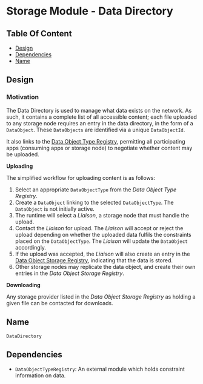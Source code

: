 # Storage Module - Data Directory

## Table Of Content

- [Design](#design)
- [Dependencies](#dependencies)
- [Name](#name)

## Design

### Motivation

The Data Directory is used to manage what data exists on the network. As such,
it contains a complete list of all accessible content; each file uploaded to
any storage node requires an entry in the data directory, in the form of a
`DataObject`. These `DataObjects` are identified via a unique `DataObjectId`.

It also links to the [Data Object Type Registry](./data-object-type-registry.md),
permitting all participating apps (consuming apps or storage node) to negotiate
whether content may be uploaded.

**Uploading**

The simplified workflow for uploading content is as follows:

1. Select an appropriate `DataObjectType` from the *Data Object Type Registry*.
2. Create a `DataObject` linking to the selected `DataObjectType`. The
  `DataObject` is not initially active.
3. The runtime will select a *Liaison*, a storage node that must handle
   the upload.
4. Contact the *Liaison* for upload. The *Liaison* will accept or reject
   the upload depending on whether the uploaded data fulfils the constraints
   placed on the `DataObjectType`. The *Liaison* will update the `DataObject`
   accordingly.
5. If the upload was accepted, the *Liaison* will also create an entry in
   the [Data Object Storage Registry](./data-object-storage-registry.md),
   indicating that the data is stored.
6. Other storage nodes may replicate the data object, and create their own
   entries in the *Data Object Storage Registry*.

**Downloading**

Any storage provider listed in the *Data Object Storage Registry* as holding
a given file can be contacted for downloads.

## Name

`DataDirectory`

## Dependencies

- `DataObjectTypeRegistry`: An external module which holds constraint
  information on data.
